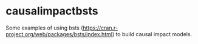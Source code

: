# causalimpactbsts

Some examples of using bsts (https://cran.r-project.org/web/packages/bsts/index.html) to build causal impact models.

